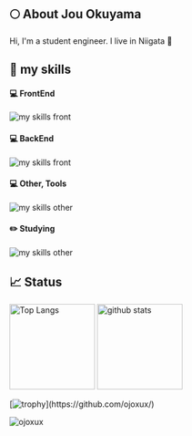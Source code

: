 ## 🌕 About Jou Okuyama
Hi, I'm a student engineer. I live in Niigata 🤝

## 🌱 my skills

#### 💻 FrontEnd
<img alt="my skills front" src="https://skillicons.dev/icons?theme=light&perline=9&i=js,html,css,dart,flutter,tailwind,vite,figma" />

#### 💻 BackEnd
<img alt="my skills front" src="https://skillicons.dev/icons?theme=light&perline=8&i=go,php,nodejs,laravel,firebase," />

#### 💻 Other, Tools
<img alt="my skills other" src="https://skillicons.dev/icons?theme=light&perline=8&i=c,cpp,cs,java,py,unity,swift,opencv,tensorflow,figma,git,github" />

#### ✏️ Studying
<img alt="my skills other" src="https://skillicons.dev/icons?theme=light&perline=8&i=ts,react,rails,laravel,ruby,rust" />

## 📈 Status
<p align="left"> 
  <img alt="Top Langs" height="150px" src="https://github-readme-stats.vercel.app/api/top-langs/?username=ojoxux&layout=compact&show_icons=true" />
  <img alt="github stats" height="150px" src="https://github-readme-stats.vercel.app/api?username=ojoxux" />
</p>

[![trophy](https://github-profile-trophy.vercel.app/?username=ojoxux&margin-w=5&rank=-?)](https://github.com/ojoxux/)

<p><img align="center" src="https://github-readme-streak-stats.herokuapp.com/?user=ojoxux" alt="ojoxux" /></p>
